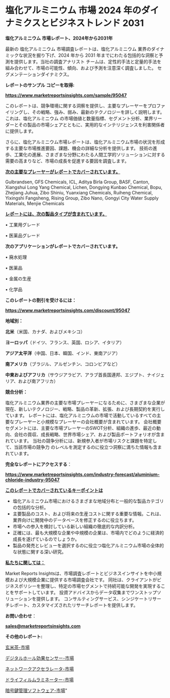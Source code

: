 # 塩化アルミニウム 市場 2024 年のダイナミクスとビジネストレンド 2031

<strong>塩化アルミニウム 市場レポート、2024年から2031年</strong>

最新の 塩化アルミニウム 市場調査レポートは、塩化アルミニウム 業界のダイナミックな状況を掘り下げ、2024 年から 2031 年までにわたる包括的な洞察と予測を提供します。当社の調査アナリスト チームは、定性的手法と定量的手法を組み合わせて、市場の可能性、傾向、および予測を注意深く調査しました。 セグメンテーションダイナミクス。



<strong>レポートのサンプル コピーを取得:</strong> <a href=https://www.marketreportsinsights.com/sample/95047>

<strong><u>https://www.marketreportsinsights.com/sample/95047</u></strong></a>

このレポートは、競争環境に関する洞察を提供し、主要なプレーヤーをプロファイリングし、その戦略、強み、弱み、最新のテクノロジーを詳しく説明します。 これは、塩化アルミニウム の市場価値と数量指標、セグメント分析、業界リーダーとその製品の市場シェアとともに、実用的なインテリジェンスを利害関係者に提供します。

さらに、塩化アルミニウム市場レポートは、塩化アルミニウム市場の状況を形成する主要な市場推進要因、課題、機会の詳細な分析を提供します。 技術の進歩、工業化の進展、さまざまな分野にわたる人間工学的ソリューションに対する需要の高まりなど、市場の成長を促進する要因を調査します。



<strong><u>次の主要なプレーヤーがレポートでカバーされています。</u></strong>

Gulbrandsen, GFS Chemicals, ICL, Aditya Birla Group, BASF, Canton, Xiangshui Long Yang Chemical, Lichen, Dongying Kunbao Chemical, Bopu, Zhejiang Juhua, Zibo Shiniu, Yuanxiang Chemicals, Ruiheng Chemical, Yixingshi Fangsheng, Rising Group, Zibo Nano, Gongyi City Water Supply Materials, Menjie Chemicals



<strong><u><b>レポートには、次の製品タイプが含まれています。</b></u></strong>

• 工業用グレード

• 医薬品グレード



<strong><b>次のアプリケーションがレポートでカバーされています。</b></strong>

• 廃水処理

• 医薬品

• 金属の生産

• 化学品



<strong><b>このレポートの割引を受けるには：</b></strong><a href=https://www.marketreportsinsights.com/discount/95047>

<strong><u>https://www.marketreportsinsights.com/discount/95047</u></strong></a>



<strong>地域別：</strong>



<strong>北米</strong>（米国、カナダ、およびメキシコ）



<strong>ヨーロッパ</strong>（ドイツ、フランス、英国、ロシア、イタリア）



<strong>アジア太平洋</strong>（中国、日本、韓国、インド、東南アジア）



<strong>南アメリカ</strong>（ブラジル、アルゼンチン、コロンビアなど）



<strong>中東およびアフリカ</strong>（サウジアラビア、アラブ首長国連邦、エジプト、ナイジェリア、および南アフリカ）



<strong>競合分析：</strong>

塩化アルミニウム業界の主要な市場プレーヤーになるために、さまざまな企業が現在、新しいテクノロジー、戦略、製品の革新、拡張、および長期契約を実行しています。 レポートには、塩化アルミニウムの市場で活動しているすべての主要なプレーヤーと小規模なプレーヤーの会社概要が含まれています。 会社概要セグメントには、主要な市場プレーヤーのSWOT分析、組織の進歩、最近の動向、会社の買収、成長戦略、世界市場シェア、および製品ポートフォリオが含まれています。 当社の競争分析には、新規参入者が市場リスクと課題を特定して、当該市場の競争力 のレベルを測定するのに役立つ洞察に満ちた情報も含まれています。



<strong>完全なレポートにアクセスする</strong>：

<a href=https://www.marketreportsinsights.com/industry-forecast/aluminium-chloride-industry-95047>

<strong><u>https://www.marketreportsinsights.com/industry-forecast/aluminium-chloride-industry-95047</u></strong></a>



<strong><u><b>このレポートでカバーされているキーポイントは</b></u></strong>
<ul>
  <li>塩化アルミニウム市場におけるさまざまな地域分布と一般的な製品カテゴリの包括的な分析。</li>
  <li>主要製品のコスト、および将来の生産コストに関する重要な情報。これは、業界向けに開発中のデータベースを修正するのに役立ちます。</li>
  <li>市場への参入を検討している新しい組織の徹底的な内訳分析。</li>
  <li>正確には、最も大規模な企業や中規模の企業は、市場内でどのように経済的成長を遂げているのでしょうか。</li>
  <li>製品の発売とレビューを選択するのに役立つ塩化アルミニウム市場の全体的な状態に関する深い研究。</li>
</ul>


<strong><u><b>私たちに関しては：</b></u></strong>

Market Reports Insightsは、市場調査レポートとビジネスインサイトを中小規模および大規模企業に提供する市場調査会社です。 同社は、クライアントがビジネスポリシーを整理し、特定の市場セグメントで持続可能な開発を実現することをサポートしています。 投資アドバイスからデータ収集までワンストップソリューションを提供します。 コンサルティングサービス、シンジケートリサーチレポート、カスタマイズされたリサーチレポートを提供します。



<strong><b>お問い合わせ</b></strong>：

<a href=mailto:sales@marketreportsinsights.com>

<strong><u>sales@marketreportsinsights.com</u></strong></a>



<strong>その他のレポート:</strong>

<a href=https://www.linkedin.com/pulse/玄米茶-市場-2023-総合分析と事業成長戦略-2030-trendsetters-testimonials-360-anal-j8i3f/>玄米茶-市場</a>

<a href=https://www.linkedin.com/pulse/デジタルホール効果センサー-市場-2023-総合分析と事業成長戦略-2030-kdddf/>デジタルホール効果センサー-市場</a>

<a href=https://www.linkedin.com/pulse/ネットワークアクセラレータ-市場-2030-年までの需要に焦点を当てた-qimbf/>ネットワークアクセラレータ-市場</a>

<a href=https://www.linkedin.com/pulse/ドライフィルムラミネーター-市場-2030-年までの需要に焦点を当てた-ua1ff/>ドライフィルムラミネーター-市場</a>

<a href=https://www.linkedin.com/pulse/暗号鍵管理ソフトウェア-市場-2023-収益と成長ドライバー-2030-oosvf/>暗号鍵管理ソフトウェア-市場</a>"

